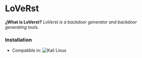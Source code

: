 # LoVeRst
**¿What is LoVerst?** *LoVerst is a backdoor generator and backdoor generating tools.*

### Installation

- Compatible in: ![Kali Linux](https://w7.pngwing.com/pngs/790/365/png-transparent-gray-dragon-kali-linux-backtrack-penetration-test-offensive-security-certified-professional-linux-branch-logo-monochrome.png)
